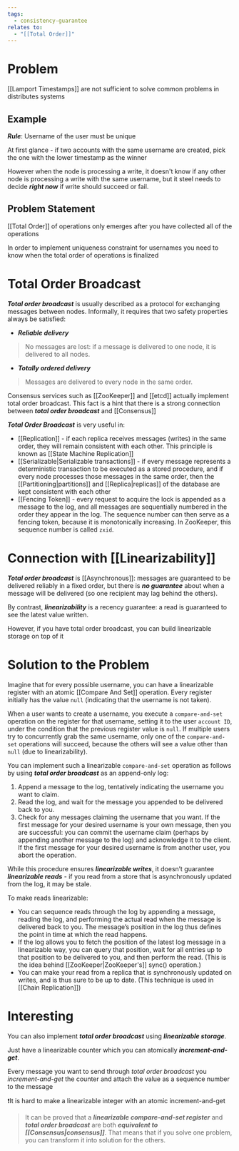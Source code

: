 ```yaml
---
tags:
  - consistency-guarantee
relates to:
  - "[[Total Order]]"
---
```

# Problem
[[Lamport Timestamps]] are not sufficient to solve common problems in distributes systems

## Example
***Rule***: Username of the user must be unique

At first glance - if two accounts with the same username are created, pick the one with the lower timestamp as the winner

However when the node is processing a write, it doesn't know if any other node is processing a write with the same username, but it steel needs to decide ***right now*** if write should succeed or fail.

## Problem Statement
[[Total Order]] of operations only emerges after you have collected all of the operations

In order to implement uniqueness constraint for usernames you need to know when the total order of operations is finalized

# Total Order Broadcast
***Total order broadcast*** is usually described as a protocol for exchanging messages between nodes. Informally, it requires that two safety properties always be satisfied:

- ***Reliable delivery***
>No messages are lost: if a message is delivered to one node, it is delivered to all nodes.

- ***Totally ordered delivery***
> Messages are delivered to every node in the same order.

Consensus services such as [[ZooKeeper]] and [[etcd]] actually implement total order broadcast. This fact is a hint that there is a strong connection between ***total order broadcast*** and [[Consensus]]

***Total Order Broadcast*** is very useful in:
- [[Replication]] - if each replica receives messages (writes) in the same order, they will remain consistent with each other. This principle is known as [[State Machine Replication]]
- [[Serializable|Serializable transactions]] - if every message represents a deterministic transaction to be executed as a stored procedure, and if every node processes those messages in the same order, then the [[Partitioning|partitions]] and [[Replica|replicas]] of the database are kept consistent with each other
- [[Fencing Token]] - every request to acquire the lock is appended as a message to the log, and all messages are sequentially numbered in the order they appear in the log. The sequence number can then serve as a fencing token, because it is monotonically increasing. In ZooKeeper, this sequence number is called `zxid`.

# Connection with [[Linearizability]]
***Total order broadcast*** is [[Asynchronous]]: messages are guaranteed to be delivered reliably in a fixed order, but there is ***no guarantee*** about when a message will be delivered (so one recipient may lag behind the others).

By contrast, ***linearizability*** is a recency guarantee: a read is guaranteed to see the latest value written.

However, if you have total order broadcast, you can build linearizable storage on top of it

# Solution to the Problem
Imagine that for every possible username, you can have a linearizable register with an atomic [[Compare And Set]] operation. Every register initially has the value `null` (indicating that the username is not taken). 

When a user wants to create a username, you execute a `compare-and-set` operation on the register for that username, setting it to the user `account ID`, under the condition that the previous register value is `null`. If multiple users try to concurrently grab the same username, only one of the `compare-and-set` operations will succeed, because the others will see a value other than `null` (due to linearizability).

You can implement such a linearizable `compare-and-set` operation as follows by using ***total order broadcast*** as an append-only log:
1. Append a message to the log, tentatively indicating the username you want to claim.
2. Read the log, and wait for the message you appended to be delivered back to you.
3. Check for any messages claiming the username that you want. If the first message for your desired username is your own message, then you are successful: you can commit the username claim (perhaps by appending another message to the log) and acknowledge it to the client. If the first message for your desired username is from another user, you abort the operation.

While this procedure ensures ***linearizable writes***, it doesn’t guarantee ***linearizable reads*** - if you read from a store that is asynchronously updated from the log, it may be stale.

To make reads linearizable:
- You can sequence reads through the log by appending a message, reading the log, and performing the actual read when the message is delivered back to you. The message’s position in the log thus defines the point in time at which the read happens.
- If the log allows you to fetch the position of the latest log message in a linearizable way, you can query that position, wait for all entries up to that position to be delivered to you, and then perform the read. (This is the idea behind [[ZooKeeper|ZooKeeper's]] sync() operation.)
- You can make your read from a replica that is synchronously updated on writes, and is thus sure to be up to date. (This technique is used in [[Chain Replication]])

# Interesting
You can also implement ***total order broadcast*** using ***linearizable storage***.

Just have a linearizable counter which you can atomically ***increment-and-get***.

Every message you want to send through *total order broadcast* you *increment-and-get* the counter and attach the value as a sequence number to the message

❗It is hard to make a linearizable integer with an atomic increment-and-get
>It can be proved that a ***linearizable compare-and-set register*** and ***total order broadcast*** are both ***equivalent to [[Consensus|consensus]]***. That means that if you solve one problem, you can transform it into solution for the others.